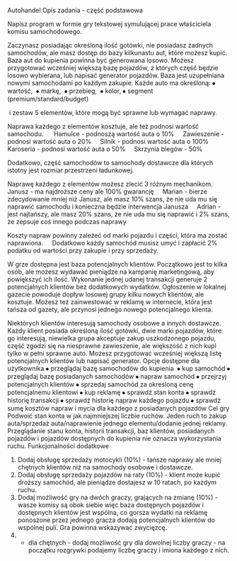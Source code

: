 Autohandel
Opis zadania - część podstawowa

Napisz program w formie gry tekstowej symulującej prace właściciela komisu samochodowego.

Zaczynasz posiadając określoną ilość gotówki, nie posiadasz żadnych samochodów, ale masz dostęp do bazy kilkunastu aut, które możesz kupić. Baza aut do kupienia powinna być generowana losowo. Możesz przygotować wcześniej większą bazę pojazdów, z których część będzie losowo wybierana, lub napisać generator pojazdów. Baza jest uzupełniana nowymi samochodami po każdym zakupie.
Każde auto ma określoną:
    ⦁	wartość, 
    ⦁	markę, 
    ⦁	przebieg, 
    ⦁	kolor,
    ⦁	segment (premium/standard/budget)

 i zestaw 5 elementów, które mogą być sprawne lub wymagać naprawy.

Naprawa każdego z elementów kosztuje, ale też podnosi wartość samochodu. 
    Hamulce - podnoszą wartość auta o 10%
    Zawieszenie - podnosi wartość auta o 20%
    Silnik - podnosi wartość auta o 100%
    Karoseria - podnosi wartość auta o 50%
    Skrzynia biegów - 50%

Dodatkowo, część samochodów to samochody dostawcze dla których istotny jest rozmiar przestrzeni ładunkowej.

Naprawę każdego z elementów możesz zlecić 3 różnym mechanikom. 
    Janusz - ma najdroższe ceny ale 100% gwarancję
    Marian - bierze zdecydowanie mniej niż Janusz, ale masz 10% szans, że nie uda mu się naprawić samochodu i konieczna będzie interwencja Janusza
    Adrian - jest najtańszy, ale masz 20% szans, że nie uda mu się naprawić i 2% szans, że zepsuje coś innego podczas naprawy

Koszty napraw powinny zależeć od marki pojazdu i części, która ma zostać naprawiona.
    
Dodatkowo każdy samochód musisz umyć i zapłacić 2% podatku od wartości przy zakupie i przy sprzedaży.

W grze dostępna jest baza potencjalnych klientów. Początkowo jest to kilka osób, ale możesz wydawać pieniądze na kampanię marketingową, aby powiększyć ich ilość. Wykonanie jednej udanej transakcji generuje 2 potencjalnych klientów bez dodatkowych wydatków. Ogłoszenie w lokalnej gazecie powoduje dopływ losowej grupy kilku nowych klientów, ale kosztuje. Możesz też zainwestować w reklamę w internecie, która jest tańsza od gazety, ale przynosi jednego nowego potencjalnego klienta. 

Niektórych klientów interesują samochody osobowe a innych dostawcze. Każdy klient posiada określoną ilość gotówki, dwie marki pojazdów, które go interesują, niewielka grupa akceptuje zakup uszkodzonego pojazdu, część zgodzi się na niesprawne zawieszenie, ale większość z nich kupi tylko w pełni sprawne auto. Możesz przygotować wcześniej większą listę potencjalnych klientów lub napisać generator.
Opcje dostępne dla użytkownika
    ⦁	przeglądaj bazę samochodów do kupienia 
    ⦁	kup samochód
    ⦁	przeglądaj bazę posiadanych samochodów
    ⦁	napraw samochód
    ⦁	przejrzyj potencjalnych klientów
    ⦁	sprzedaj samochód za określoną cenę potencjalnemu klientowi
    ⦁	kup reklamę
    ⦁	sprawdź stan konta
    ⦁	sprawdź historię transakcji
    ⦁	sprawdź historię napraw każdego pojazdu
    ⦁	sprawdź sumę kosztów napraw i mycia dla każdego z posiadanych pojazdów
Cel gry
Podwoić stan konta w jak najmniejszej liczbie ruchów. Jeden ruch to zakup auta/sprzedaż auta/naprawienie jednego elementu/dodanie jednej reklamy. Przeglądanie stanu konta, historii transakcji, baz klientów, posiadanych pojazdów i pojazdów dostępnych do kupienia nie oznacza wykorzystania ruchu.
Funkcjonalności dodatkowe
1.	Dodaj obsługę sprzedaży motocykli (10%) - tańsze naprawy ale mniej chętnych klientów niż na samochody osobowe i dostawcze.
2.	Dodaj obsługę sprzedaży pojazdów na raty (10%) - klient może kupić droższy samochód, ale pieniądze dostajesz w 10 ratach, po każdym ruchu.
3.	Dodaj możliwość gry na dwóch graczy, grających na zmianę (10%) - wasze komisy są obok siebie więc baza dostępnych pojazdów i dostępnych klientów jest wspólna, co gorsza wydatki na reklamę ponoszone przez jednego gracza dodają potencjalnych klientów do wspólnej puli. Gra powinna wskazywać zwycięzcę.
4.	* dla chętnych - dodaj możliwość gry dla dowolnej liczby graczy - na początku rozgrywki podajemy liczbę graczy i imiona każdego z nich.

